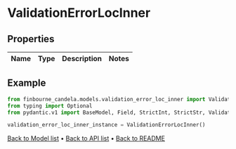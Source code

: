 # ValidationErrorLocInner

## Properties
Name | Type | Description | Notes
------------ | ------------- | ------------- | -------------
## Example

```python
from finbourne_candela.models.validation_error_loc_inner import ValidationErrorLocInner
from typing import Optional
from pydantic.v1 import BaseModel, Field, StrictInt, StrictStr, ValidationError, validator

validation_error_loc_inner_instance = ValidationErrorLocInner()

```

[Back to Model list](../README.md#documentation-for-models) &#8226; [Back to API list](../README.md#documentation-for-api-endpoints) &#8226; [Back to README](../README.md)

